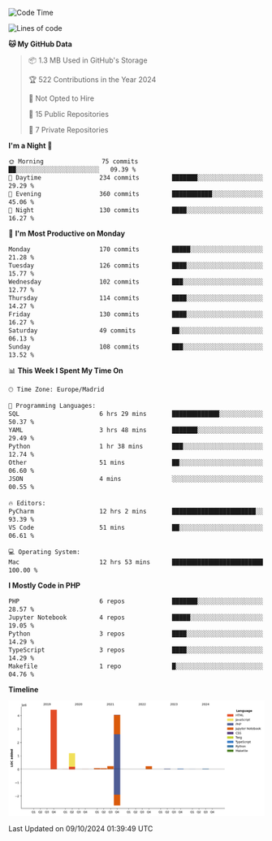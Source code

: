 <!--START_SECTION:waka-->
![Code Time](http://img.shields.io/badge/Code%20Time-396%20hrs%2043%20mins-blue)

![Lines of code](https://img.shields.io/badge/From%20Hello%20World%20I%27ve%20Written-10.4%20million%20lines%20of%20code-blue)

**🐱 My GitHub Data** 

> 📦 1.3 MB Used in GitHub's Storage 
 > 
> 🏆 522 Contributions in the Year 2024
 > 
> 🚫 Not Opted to Hire
 > 
> 📜 15 Public Repositories 
 > 
> 🔑 7 Private Repositories 
 > 
**I'm a Night 🦉** 

```text
🌞 Morning                75 commits          ██░░░░░░░░░░░░░░░░░░░░░░░   09.39 % 
🌆 Daytime                234 commits         ███████░░░░░░░░░░░░░░░░░░   29.29 % 
🌃 Evening                360 commits         ███████████░░░░░░░░░░░░░░   45.06 % 
🌙 Night                  130 commits         ████░░░░░░░░░░░░░░░░░░░░░   16.27 % 
```
📅 **I'm Most Productive on Monday** 

```text
Monday                   170 commits         █████░░░░░░░░░░░░░░░░░░░░   21.28 % 
Tuesday                  126 commits         ████░░░░░░░░░░░░░░░░░░░░░   15.77 % 
Wednesday                102 commits         ███░░░░░░░░░░░░░░░░░░░░░░   12.77 % 
Thursday                 114 commits         ████░░░░░░░░░░░░░░░░░░░░░   14.27 % 
Friday                   130 commits         ████░░░░░░░░░░░░░░░░░░░░░   16.27 % 
Saturday                 49 commits          ██░░░░░░░░░░░░░░░░░░░░░░░   06.13 % 
Sunday                   108 commits         ███░░░░░░░░░░░░░░░░░░░░░░   13.52 % 
```


📊 **This Week I Spent My Time On** 

```text
🕑︎ Time Zone: Europe/Madrid

💬 Programming Languages: 
SQL                      6 hrs 29 mins       █████████████░░░░░░░░░░░░   50.37 % 
YAML                     3 hrs 48 mins       ███████░░░░░░░░░░░░░░░░░░   29.49 % 
Python                   1 hr 38 mins        ███░░░░░░░░░░░░░░░░░░░░░░   12.74 % 
Other                    51 mins             ██░░░░░░░░░░░░░░░░░░░░░░░   06.60 % 
JSON                     4 mins              ░░░░░░░░░░░░░░░░░░░░░░░░░   00.55 % 

🔥 Editors: 
PyCharm                  12 hrs 2 mins       ███████████████████████░░   93.39 % 
VS Code                  51 mins             ██░░░░░░░░░░░░░░░░░░░░░░░   06.61 % 

💻 Operating System: 
Mac                      12 hrs 53 mins      █████████████████████████   100.00 % 
```

**I Mostly Code in PHP** 

```text
PHP                      6 repos             ███████░░░░░░░░░░░░░░░░░░   28.57 % 
Jupyter Notebook         4 repos             █████░░░░░░░░░░░░░░░░░░░░   19.05 % 
Python                   3 repos             ████░░░░░░░░░░░░░░░░░░░░░   14.29 % 
TypeScript               3 repos             ████░░░░░░░░░░░░░░░░░░░░░   14.29 % 
Makefile                 1 repo              █░░░░░░░░░░░░░░░░░░░░░░░░   04.76 % 
```



**Timeline**

![Lines of Code chart](https://raw.githubusercontent.com/danisoronellas/danisoronellas/main/assets/bar_graph.png)


 Last Updated on 09/10/2024 01:39:49 UTC
<!--END_SECTION:waka-->
